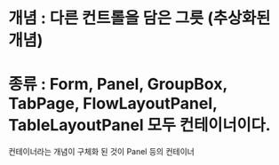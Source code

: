 # 개념 : 다른 컨트롤을 담은 그릇 (추상화된 개념)
# 종류 : Form, Panel, GroupBox, TabPage, FlowLayoutPanel, TableLayoutPanel 모두 컨테이너이다.

컨테이너라는 개념이 구체화 된 것이 Panel 등의 컨테이너
